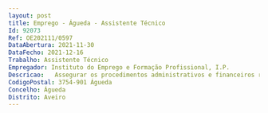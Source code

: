 ```yaml
--- 
layout: post
title: Emprego - Águeda - Assistente Técnico
Id: 92073
Ref: OE202111/0597
DataAbertura: 2021-11-30
DataFecho: 2021-12-16
Trabalho: Assistente Técnico
Empregador: Instituto do Emprego e Formação Profissional, I.P.
Descricao:   Assegurar os procedimentos administrativos e financeiros relacionados com operações de Tesouraria, nomeadamente         Pagamento a Formandos, Formadores e outros Fornecedores                   Conciliação bancária        Fundo fixo        Arquivo   Outras tarefas da área administrativa e financeira, inerentes à atividade do IEFP
CodigoPostal: 3754-901 Águeda
Concelho: Águeda
Distrito: Aveiro
--- 
```


